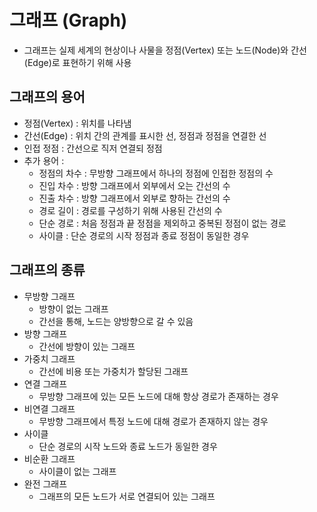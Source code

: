# 그래프 (Graph)
- 그래프는 실제 세계의 현상이나 사물을 정점(Vertex) 또는 노드(Node)와 간선(Edge)로 표현하기 위해 사용

## 그래프의 용어
- 정점(Vertex) : 위치를 나타냄
- 간선(Edge) : 위치 간의 관계를 표시한 선, 정점과 정점을 연결한 선
- 인접 정점 : 간선으로 직저 연결되 정점
- 추가 용어 :
    - 정점의 차수 : 무방향 그래프에서 하나의 정점에 인접한 정점의 수
    - 진입 차수 : 방향 그래프에서 외부에서 오는 간선의 수
    - 진출 차수 : 방향 그래프에서 외부로 향하는 간선의 수
    - 경로 길이 : 경로를 구성하기 위해 사용된 간선의 수
    - 단순 경로 : 처음 정점과 끝 정점을 제외하고 중복된 정점이 없는 경로
    - 사이클 : 단순 경로의 시작 정점과 종료 정점이 동일한 경우

## 그래프의 종류
- 무방향 그래프
  - 방향이 없는 그래프
  - 간선을 통해, 노드는 양방향으로 갈 수 있음
- 방향 그래프 
  - 간선에 방향이 있는 그래프
- 가중치 그래프
  - 간선에 비용 또는 가중치가 할당된 그래프
- 연결 그래프    
  - 무방향 그래프에 있는 모든 노드에 대해 항상 경로가 존재하는 경우
- 비연결 그래프
  - 무방향 그래프에서 특정 노드에 대해 경로가 존재하지 않는 경우
- 사이클
  - 단순 경로의 시작 노드와 종료 노드가 동일한 경우
- 비순환 그래프
  - 사이클이 없는 그래프  
- 완전 그래프
  - 그래프의 모든 노드가 서로 연결되어 있는 그래프

    